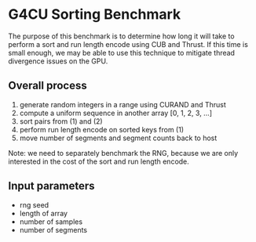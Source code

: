 # G4CU Sorting Benchmark

The purpose of this benchmark is to determine how long it will take to perform a
sort and run length encode using CUB and Thrust.  If this time is small enough,
we may be able to use this technique to mitigate thread divergence issues on the
GPU.

## Overall process

1. generate random integers in a range using CURAND and Thrust
2. compute a uniform sequence in another array [0, 1, 2, 3, ...]
3. sort pairs from (1) and (2)
4. perform run length encode on sorted keys from (1)
5. move number of segments and segment counts back to host

Note: we need to separately benchmark the RNG, because we are only interested in
the cost of the sort and run length encode.

## Input parameters

* rng seed
* length of array
* number of samples
* number of segments

